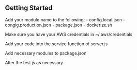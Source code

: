 ## Getting Started

Add your module name to the following:
    - config.local.json
    - congig.production.json
    - package.json
    - dockerize.sh

Make sure you have your AWS credentials in ~/.aws/credentials

Add your code into the service function of server.js

Add necessary modules to package.json

Alter the test.js as necessary
